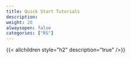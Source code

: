 ```yaml
---
title: Quick Start Tutorials
description:
weight: 20
alwaysopen: false
categories: ["RS"]
---
```


{{< allchildren style="h2" description="true" />}}
